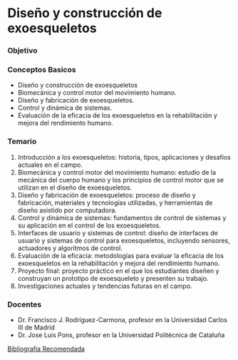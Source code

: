 # Diseño y construcción de exoesqueletos

### Objetivo

### Conceptos Basicos

- Diseño y construcción de exoesqueletos
- Biomecánica y control motor del movimiento humano.
- Diseño y fabricación de exoesqueletos.
- Control y dinámica de sistemas.
- Evaluación de la eficacia de los exoesqueletos en la rehabilitación y mejora del rendimiento humano.

### Temario

1. Introducción a los exoesqueletos: historia, tipos, aplicaciones y desafíos actuales en el campo.
2. Biomecánica y control motor del movimiento humano: estudio de la mecánica del cuerpo humano y los principios de control motor que se utilizan en el diseño de exoesqueletos.
3. Diseño y fabricación de exoesqueletos: proceso de diseño y fabricación, materiales y tecnologías utilizadas, y herramientas de diseño asistido por computadora.
4. Control y dinámica de sistemas: fundamentos de control de sistemas y su aplicación en el control de los exoesqueletos.
5. Interfaces de usuario y sistemas de control: diseño de interfaces de usuario y sistemas de control para exoesqueletos, incluyendo sensores, actuadores y algoritmos de control.
6. Evaluación de la eficacia: metodologías para evaluar la eficacia de los exoesqueletos en la rehabilitación y mejora del rendimiento humano.
7. Proyecto final: proyecto práctico en el que los estudiantes diseñen y construyan un prototipo de exoesqueleto y presenten su trabajo.
8. Investigaciones actuales y tendencias futuras en el campo.

### Docentes

- Dr. Francisco J. Rodríguez-Carmona, profesor en la Universidad Carlos III de Madrid
- Dr. Jose Luis Pons, profesor en la Universidad Politécnica de Cataluña

[Bibliografia Recomendada](Disen%CC%83o%20y%20construccio%CC%81n%20de%20exoesqueletos%201156f27bf9464b7b87936943fe44536e/Bibliografia%20Recomendada%205e69e1f709424baba887ae450e60c47c.md)